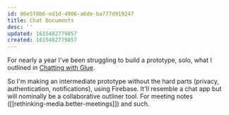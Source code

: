 ```yaml
---
id: 06e5f8b6-ed1d-4906-a6de-ba777d919247
title: Chat Documents
desc: ''
updated: 1615482779857
created: 1615482779857
---
```

For nearly a year I've been struggling to build a prototype, solo, what I outlined in [Chatting with Glue](https://a9.io/glue-comic).

So I'm making an intermediate prototype without the hard parts (privacy, authentication, notifications), using Firebase. It'll resemble a chat app but will nominally be a collaborative outliner tool. For meeting notes ([[rethinking-media.better-meetings]]) and such.

[//begin]: # "Autogenerated link references for markdown compatibility"

[better-meetings]: better-meetings.md "Better Meetings"

[//end]: # "Autogenerated link references"

